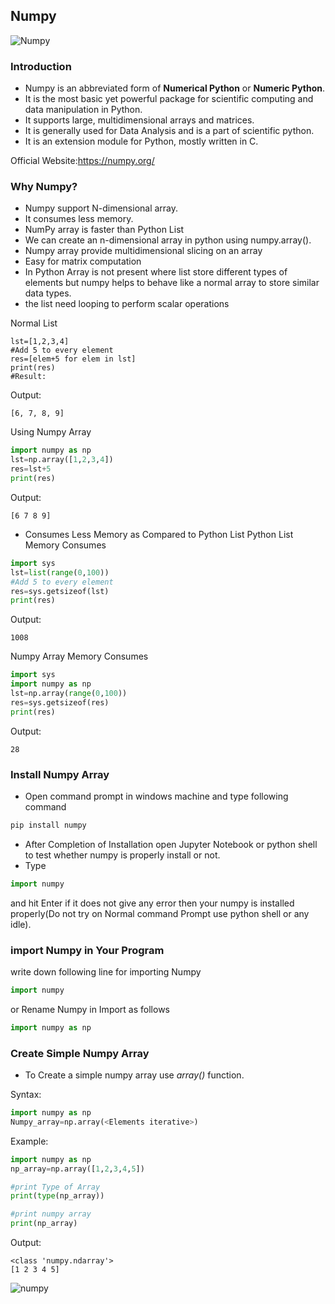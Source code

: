 ## Numpy

![Numpy](https://numpy.org/_static/numpy_logo.png)

### Introduction
- Numpy is an abbreviated form of **Numerical Python** or **Numeric Python**.
- It is the most basic yet powerful package for scientific computing and data manipulation in Python.
- It supports large, multidimensional arrays and matrices.
- It is generally used for Data Analysis and is a part of scientific python.
- It is an extension module for Python, mostly written in C.

Official Website:https://numpy.org/

### Why Numpy?
- Numpy support N-dimensional array.
- It consumes less memory.
- NumPy array is faster than Python List
- We can create an n-dimensional array in python using numpy.array().
- Numpy array provide multidimensional slicing on an array
- Easy  for matrix computation
- In Python Array is not present where list store different types of elements but numpy helps to behave like a normal array to store similar data types.
- the list need looping to perform scalar operations

Normal List
```
lst=[1,2,3,4]
#Add 5 to every element
res=[elem+5 for elem in lst]
print(res)
#Result:
```
Output:
```
[6, 7, 8, 9]
```

Using Numpy Array
```python
import numpy as np
lst=np.array([1,2,3,4])
res=lst+5
print(res)
```
Output:
```
[6 7 8 9]
```

- Consumes Less Memory as Compared to  Python List
Python List Memory Consumes
```python
import sys
lst=list(range(0,100))
#Add 5 to every element
res=sys.getsizeof(lst)
print(res)
```
Output:
```
1008
```

Numpy Array Memory Consumes
```python
import sys
import numpy as np
lst=np.array(range(0,100))
res=sys.getsizeof(res)
print(res)
```
Output:
```
28
```


### Install Numpy Array
- Open command prompt in windows machine and type following command
```python
pip install numpy
```
- After Completion of Installation open Jupyter Notebook or python shell to test whether numpy is properly install or not.
- Type 

```python
import numpy 
```
and hit Enter if it does not give any error then your numpy is installed properly(Do not try on Normal command Prompt use python shell or any idle).


### import Numpy in Your Program
write down following line for importing Numpy
```python
import numpy
```
or Rename Numpy in Import as follows
```python
import numpy as np
```


### Create Simple Numpy Array

- To Create a simple numpy array use *array()* function.

Syntax:
```python
import numpy as np
Numpy_array=np.array(<Elements iterative>)
```

Example:
```python
import numpy as np
np_array=np.array([1,2,3,4,5])

#print Type of Array
print(type(np_array))

#print numpy array
print(np_array)
```
Output:
```
<class 'numpy.ndarray'>
[1 2 3 4 5]
```
![numpy](https://github.com/chavarera/PythonScript/blob/master/MachineLearning/Numpy/img/numpyarray.png)
